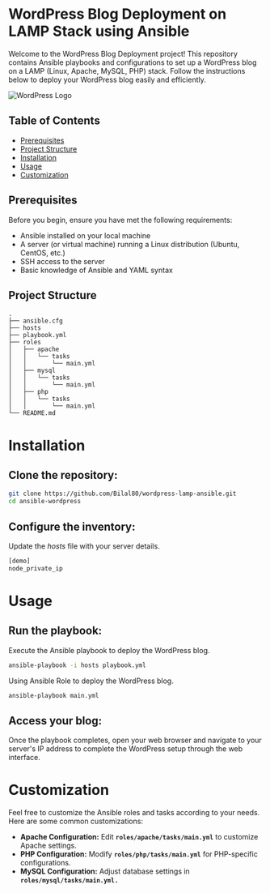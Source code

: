 # WordPress Blog Deployment on LAMP Stack using Ansible

Welcome to the WordPress Blog Deployment project! This repository contains Ansible playbooks and configurations to set up a WordPress blog on a LAMP (Linux, Apache, MySQL, PHP) stack. Follow the instructions below to deploy your WordPress blog easily and efficiently.

![WordPress Logo](https://wordpress.org/about/logos/)

## Table of Contents

- [Prerequisites](#prerequisites)
- [Project Structure](#project-structure)
- [Installation](#installation)
- [Usage](#usage)
- [Customization](#customization)
## Prerequisites

Before you begin, ensure you have met the following requirements:

- Ansible installed on your local machine
- A server (or virtual machine) running a Linux distribution (Ubuntu, CentOS, etc.)
- SSH access to the server
- Basic knowledge of Ansible and YAML syntax

## Project Structure

```plaintext
.
├── ansible.cfg
├── hosts
├── playbook.yml
├── roles
│   ├── apache
│   │   └── tasks
│   │       └── main.yml
│   ├── mysql
│   │   └── tasks
│   │       └── main.yml
│   ├── php
│   │   └── tasks
│   │       └── main.yml
└── README.md
```
# Installation

## Clone the repository:
  ```bash
 git clone https://github.com/Bilal80/wordpress-lamp-ansible.git
  cd ansible-wordpress
```

 ## Configure the inventory:
  Update the *hosts* file with your server details.
  ```bash
[demo]
node_private_ip
```
# Usage
## Run the playbook:
Execute the Ansible playbook to deploy the WordPress blog.
  ```bash
ansible-playbook -i hosts playbook.yml
```
Using Ansible Role to deploy the WordPress blog.
  ```bash
ansible-playbook main.yml
```
## Access your blog:
Once the playbook completes, open your web browser and navigate to your server's IP address to complete the WordPress setup through the web interface.
# Customization
Feel free to customize the Ansible roles and tasks according to your needs. Here are some common customizations:
- **Apache Configuration:** Edit **`roles/apache/tasks/main.yml`** to customize Apache settings.
- **PHP Configuration:** Modify **`roles/php/tasks/main.yml`** for PHP-specific configurations.
- **MySQL Configuration:** Adjust database settings in **`roles/mysql/tasks/main.yml.`**

